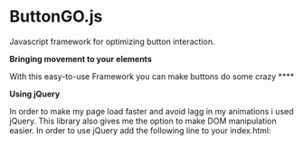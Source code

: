 # ButtonGO.js
Javascript framework for optimizing button interaction.

<b> Bringing movement to your elements </b>

With this easy-to-use Framework you can make buttons do some crazy ****

<b> Using jQuery </b>

In order to make my page load faster and avoid lagg in my animations i used jQuery. 
This library also gives me the option to make DOM manipulation easier.
In order to use jQuery add the following line to your index.html:

> <script src="https://ajax.googleapis.com/ajax/libs/jquery/3.2.1/jquery.min.js">

<b>How to use</b>

In order to make buttons do something you must give them the right ID.
These are the following ID's you can currently use:

<b>id='buttonGOrandom'</b>

this button moves to a random position within the given canvas when the mouse hovers over it.

this is the class ButtonMoveRandomValues, in this class you have the current position of the button (left and top) and the values of the canvas in which the button can move (canvasleft canvastop) in order to make the button work perfectly you should make the button obsolute in your css file. This will prevent elements from jumping away when the mouse hovers over the button.

> var BMRV = function(){

> this.BMRVpositionleft = 0;

> this.BMRVpositiontop = 0;

> this.BMRVcanvasleft = 300;

> this.BMRVcanvastop = 300;

> }

<b>id='buttonGOupANDdown'</b>

this button will go up and down for unlimited time and starts when the page is loaded.

this is the class ButtonGoUpAndDown, in this class you have the amount of pixels the button wil go down and up. (positiondown and positionup) in order to make the button go up and down faster (timedown and timeup). Also, give this button position obsolute as well if you like it to work better.

> var BGUAD = function(){

> this.positiondown = 10;

> this.positionup = 10;

> this.timedown = 1000;

> this.timeup = 1000;

> } 

<b>id='buttonGOupANDdownHOVER'</b>

this button will go up and down when the user hovers over the button and stops when the mouse leaves and the animation is finished.

This is the class ButtonGoUpAndDownHover, in this class you can set the position to go up and down (positiondown and positionup) in amount of px. You can also set the time of the animation up and down (timedown and timeup) in ms.

> var BGUADH = function(){

> this.positiondown = 10;

> this.positionup = 10;

> this.timedown = 1000;

> this.timeup = 1000;

> }

<b>id="buttonGOdown"</b>



//values for button go down
> var BGD = function(){

> this.positiondown = 20;

> this.timedown = 100;

> }

<b>id="buttonGOup"</b>

<b>id="buttonGOleft"</b>

<b>id="buttonGOright"</b>

<b>id='buttonGOfly'</b>





//values for button go up
var BGU = function(){
this.positionup = 20;
this.timeup = 100;
}
//values for button go left
var BGL = function(){
this.positionleft = 20;
this.timeleft = 100;
}
//values for button go right
var BGR = function(){
this.positionleft = 20;
this.timeright = 100;
this.buttonchecklist = 0;
this.changetext = ["Right1", "Right2", "Right3", "Right4"];
}
//define location for fly button
var BGRcanvas = function(){
this.x = -100;
this.y = 100; 
//set the amount of frames
this.count = 20,
//set the speed of the movement
this.delay = 10;
}

